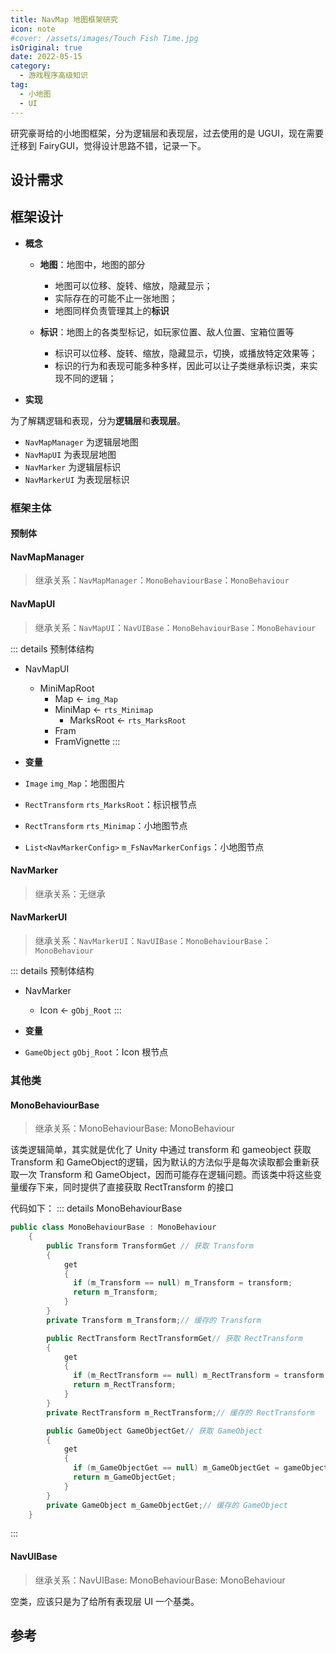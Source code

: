 ```yaml
---
title: NavMap 地图框架研究
icon: note
#cover: /assets/images/Touch Fish Time.jpg
isOriginal: true
date: 2022-05-15
category:
  - 游戏程序高级知识
tag:
  - 小地图
  - UI
---
```


研究豪哥给的小地图框架，分为逻辑层和表现层，过去使用的是 UGUI，现在需要迁移到 FairyGUI，觉得设计思路不错，记录一下。

<!-- more -->

## 设计需求 <Badge text="未完成" type="danger" />


## 框架设计
* **概念**
  * **地图**：地图中，地图的部分

    * 地图可以位移、旋转、缩放，隐藏显示；
    * 实际存在的可能不止一张地图；
    * 地图同样负责管理其上的**标识**
    
  * **标识**：地图上的各类型标记，如玩家位置、敌人位置、宝箱位置等

    * 标识可以位移、旋转、缩放，隐藏显示，切换，或播放特定效果等；
    * 标识的行为和表现可能多种多样，因此可以让子类继承标识类，来实现不同的逻辑；

* **实现**

为了解耦逻辑和表现，分为**逻辑层**和**表现层**。

* `NavMapManager` 为逻辑层地图 
* `NavMapUI` 为表现层地图
* `NavMarker` 为逻辑层标识
* `NavMarkerUI` 为表现层标识

### 框架主体 <Badge text="施工中" type="info" />
#### 预制体

#### NavMapManager
> 继承关系：`NavMapManager`：`MonoBehaviourBase`：`MonoBehaviour`

#### NavMapUI
> 继承关系：`NavMapUI`：`NavUIBase`：`MonoBehaviourBase`：`MonoBehaviour`

::: details 预制体结构
* NavMapUI
  * MiniMapRoot
    * Map <- `img_Map`
    * MiniMap <- `rts_Minimap`
      * MarksRoot <- `rts_MarksRoot`
    * Fram
    * FramVignette
:::

* **变量**

* `Image` `img_Map`：地图图片
* `RectTransform` `rts_MarksRoot`：标识根节点
* `RectTransform` `rts_Minimap`：小地图节点
* `List<NavMarkerConfig>` `m_FsNavMarkerConfigs`：小地图节点

#### NavMarker
> 继承关系：无继承

#### NavMarkerUI
> 继承关系：`NavMarkerUI`：`NavUIBase`：`MonoBehaviourBase`：`MonoBehaviour`

::: details 预制体结构
* NavMarker
  * Icon <- `gObj_Root`
:::

* **变量**

* `GameObject` `gObj_Root`：Icon 根节点

### 其他类

#### MonoBehaviourBase
> 继承关系：MonoBehaviourBase: MonoBehaviour

该类逻辑简单，其实就是优化了 Unity 中通过 transform 和 gameobject 获取 Transform 和 GameObject的逻辑，因为默认的方法似乎是每次读取都会重新获取一次 Transform 和 GameObject，因而可能存在逻辑问题。而该类中将这些变量缓存下来，同时提供了直接获取 RectTransform 的接口

代码如下：
::: details MonoBehaviourBase
``` cs
public class MonoBehaviourBase : MonoBehaviour
    {
        public Transform TransformGet // 获取 Transform
        {
            get
            { 
              if (m_Transform == null) m_Transform = transform;
              return m_Transform;
            }
        }
        private Transform m_Transform;// 缓存的 Transform

        public RectTransform RectTransformGet// 获取 RectTransform
        {
            get 
            { 
              if (m_RectTransform == null) m_RectTransform = transform as RectTransform;
              return m_RectTransform;
            }
        }
        private RectTransform m_RectTransform;// 缓存的 RectTransform

        public GameObject GameObjectGet// 获取 GameObject
        {
            get
            { 
              if (m_GameObjectGet == null) m_GameObjectGet = gameObject;
              return m_GameObjectGet;
            }
        }
        private GameObject m_GameObjectGet;// 缓存的 GameObject
    }
```
:::
#### NavUIBase
> 继承关系：NavUIBase: MonoBehaviourBase: MonoBehaviour

空类，应该只是为了给所有表现层 UI 一个基类。

## 参考

[^1]: 寻访规则 - PRTS - 玩家自由构筑的明日方舟中文Wiki <https://prts.wiki/w/%E5%AF%BB%E8%AE%BF%E8%A7%84%E5%88%99>
[^2]: 部分寻访规则调整说明 - 明日方舟 - TapTap <https://www.taptap.cn/moment/388012575213752034>
[^3]: 砺火成锋 - PRTS - 玩家自由构筑的明日方舟中文Wiki <https://prts.wiki/w/%E7%A0%BA%E7%81%AB%E6%88%90%E9%94%8B>
[^5]: 明日方舟卡池六星保底到底是60发还是100发？-哔哩哔哩 <https://b23.tv/JavpNs0>
